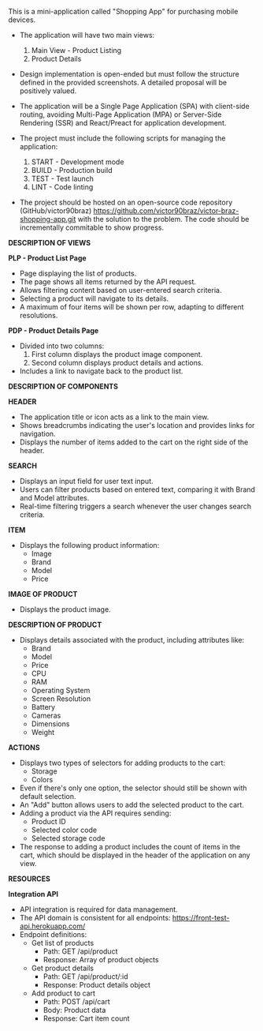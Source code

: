 This is a mini-application called "Shopping App" for purchasing mobile devices.

- The application will have two main views:

  1. Main View - Product Listing
  2. Product Details

- Design implementation is open-ended but must follow the structure defined in the provided screenshots. A detailed proposal will be positively valued.

- The application will be a Single Page Application (SPA) with client-side routing, avoiding Multi-Page Application (MPA) or Server-Side Rendering (SSR) and React/Preact for application development.

- The project must include the following scripts for managing the application:

  1. START - Development mode
  2. BUILD - Production build
  3. TEST - Test launch
  4. LINT - Code linting

- The project should be hosted on an open-source code repository (GitHub/victor90braz) https://github.com/victor90braz/victor-braz-shopping-app.git with the solution to the problem. The code should be incrementally commitable to show progress.

**DESCRIPTION OF VIEWS**

**PLP - Product List Page**

- Page displaying the list of products.
- The page shows all items returned by the API request.
- Allows filtering content based on user-entered search criteria.
- Selecting a product will navigate to its details.
- A maximum of four items will be shown per row, adapting to different resolutions.

**PDP - Product Details Page**

- Divided into two columns:
  1. First column displays the product image component.
  2. Second column displays product details and actions.
- Includes a link to navigate back to the product list.

**DESCRIPTION OF COMPONENTS**

**HEADER**

- The application title or icon acts as a link to the main view.
- Shows breadcrumbs indicating the user's location and provides links for navigation.
- Displays the number of items added to the cart on the right side of the header.

**SEARCH**

- Displays an input field for user text input.
- Users can filter products based on entered text, comparing it with Brand and Model attributes.
- Real-time filtering triggers a search whenever the user changes search criteria.

**ITEM**

- Displays the following product information:
  - Image
  - Brand
  - Model
  - Price

**IMAGE OF PRODUCT**

- Displays the product image.

**DESCRIPTION OF PRODUCT**

- Displays details associated with the product, including attributes like:
  - Brand
  - Model
  - Price
  - CPU
  - RAM
  - Operating System
  - Screen Resolution
  - Battery
  - Cameras
  - Dimensions
  - Weight

**ACTIONS**

- Displays two types of selectors for adding products to the cart:
  - Storage
  - Colors
- Even if there's only one option, the selector should still be shown with default selection.
- An "Add" button allows users to add the selected product to the cart.
- Adding a product via the API requires sending:
  - Product ID
  - Selected color code
  - Selected storage code
- The response to adding a product includes the count of items in the cart, which should be displayed in the header of the application on any view.

**RESOURCES**

**Integration API**

- API integration is required for data management.
- The API domain is consistent for all endpoints: https://front-test-api.herokuapp.com/
- Endpoint definitions:
  - Get list of products
    - Path: GET /api/product
    - Response: Array of product objects
  - Get product details
    - Path: GET /api/product/:id
    - Response: Product details object
  - Add product to cart
    - Path: POST /api/cart
    - Body: Product data
    - Response: Cart item count
